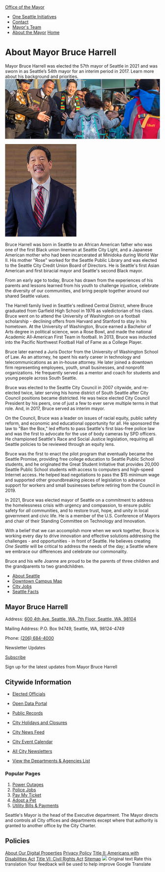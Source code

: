  

  [Office of the Mayor](https://seattle.gov/mayor)  

 *  [One Seattle Initiatives](https://seattle.gov/mayor/one-seattle-initiatives) 
 *  [Contact](https://seattle.gov/mayor/contact) 
 *  [Mayor's Team](https://seattle.gov/mayor/team) 
 *  [About the Mayor](https://seattle.gov/mayor/about) 
  [](https://seattle.gov/)  [Home](https://seattle.gov/mayor)  

# About Mayor Bruce Harrell

 Mayor Bruce Harrell was elected the 57th mayor of Seattle in 2021 and was sworn in as Seattle’s 54th mayor for an interim period in 2017. Learn more about his background and priorities.  ![Mayor Bruce Harrell](images/739ca47072a2ad0274878c759609121e38f3b35183e701715c20edfa146b5f59.jpg)  

 ![Mayor Bruce Harrell](images/d020331e6cfc4ddf8e7421741dec9b07435a0db24b564f149cd73196defd8b1c.jpg) 

Bruce Harrell was born in Seattle to an African American father who was one of the first Black union lineman at Seattle City Light, and a Japanese American mother who had been incarcerated at Minidoka during World War II. His mother "Rose" worked for the Seattle Public Library and was elected to the Seattle City Credit Union Board of Directors. He is Seattle's first Asian American and first biracial mayor and Seattle's second Black mayor.    

From an early age to today, Bruce has drawn from the experiences of his parents and lessons learned from his youth to challenge injustice, celebrate the diversity of our communities, and bring people together around our shared Seattle values.

The Harrell family lived in Seattle's redlined Central District, where Bruce graduated from Garfield High School in 1976 as valedictorian of his class. Bruce went on to attend the University of Washington on a football scholarship - declining offers from Harvard and Stanford to stay in his hometown. At the University of Washington, Bruce earned a Bachelor of Arts degree in political science, won a Rose Bowl, and made the national Academic All-American First Team in football. In 2013, Bruce was inducted into the Pacific Northwest Football Hall of Fame as a College Player.   

Bruce later earned a Juris Doctor from the University of Washington School of Law. As an attorney, he spent his early career in technology and telecommunications as an in-house attorney. He later joined a downtown firm representing employees, youth, small businesses, and nonprofit organizations. He frequently served as a mentor and coach for students and young people across South Seattle.

Bruce was elected to the Seattle City Council in 2007 citywide, and re-elected twice, later serving his home district of South Seattle after City Council positions became districted. He was twice elected City Council President by his peers, one of just a few to ever serve multiple terms in that role. And, in 2017, Bruce served as interim mayor.

On the Council, Bruce was a leader on issues of racial equity, public safety reform, and economic and educational opportunity for all. He sponsored the law to "Ban the Box," led efforts to pass Seattle's first bias-free police law and was the first to advocate for the use of body cameras by SPD officers. He championed Seattle's Race and Social Justice legislation, requiring all Seattle policies to be reviewed through an equity lens.

Bruce was the first to enact the pilot program that eventually became the Seattle Promise, providing free college education to Seattle Public School students, and he originated the Great Student Initiative that provides 20,000 Seattle Public School students with access to computers and high-speed Internet access. He helped lead negotiations to pass the $15 minimum wage and supported other groundbreaking pieces of legislation to advance support for workers and small businesses before retiring from the Council in 2019.

In 2021, Bruce was elected mayor of Seattle on a commitment to address the homelessness crisis with urgency and compassion, to ensure public safety for  *all* communities, and to restore trust, hope, and unity in local government and civic life. He is a member of the U.S. Conference of Mayors and chair of their Standing Committee on Technology and Innovation.

With a belief that we can accomplish more when we work together, Bruce is working every day to drive innovation and effective solutions addressing the challenges - and opportunities - in front of Seattle. He believes creating *One Seattle* will be critical to address the needs of the day; a Seattle where we embrace our differences and celebrate our commonality.  

Bruce and his wife Joanne are proud to be the parents of three children and the grandparents to two grandchildren.

 

 *  [About Seattle](https://seattle.gov/opcd/population-and-demographics/about-seattle) 
 *  [Downtown Campus Map](https://seattle.gov/customer-service-bureau/downtown-campus-map) 
 *  [City Jobs](https://www.governmentjobs.com/careers/seattle) 
 *  [Seattle Facts](https://seattle.gov/cityarchives/seattle-facts) 

## Mayor Bruce Harrell

 Address:  [600 4th Ave, Seattle, WA, 7th Floor, Seattle, WA, 98104](https://www.google.com/maps/place/600%204th%20Ave,%20Seattle,%20WA,%207th%20Floor,%20Seattle,%20WA,%2098104) 

 Mailing Address: P.O. Box 94749, Seattle, WA, 98124-4749

 Phone:  [(206) 684-4000]() 

  [](https://www.facebook.com/MayorofSeattle)  [](https://www.twitter.com/mayorofseattle)  [](https://www.instagram.com/mayorofseattle)  

Newsletter Updates

 [Subscribe](https://public.govdelivery.com/accounts/WASEATTLE/subscriber/topics?qsp=WASEATTLE_12) 

Sign up for the latest updates from Mayor Bruce Harrell

## Citywide Information

 *  [Elected Officials](https://seattle.gov/elected-officials) 
 *  [Open Data Portal](https://data.seattle.gov/) 
 *  [Public Records](https://seattle.gov/public-records) 
 *  [City Holidays and Closures](https://seattle.gov/holidays-and-closures) 

 *  [City News Feed](https://news.seattle.gov/) 
 *  [City Event Calendar](https://seattle.gov/event-calendar) 
 *  [All City Newsletters](https://public.govdelivery.com/accounts/WASEATTLE/subscriber/topics?qsp=CODE_RED) 
 *  [View the Departments & Agencies List](https://seattle.gov/departments) 

### Popular Pages

 1.  [Power Outages](https://seattle.gov/city-light/outages) 
 1.  [Police Jobs](https://seattle.gov/police/police-jobs) 
 1.  [Pay My Ticket](https://seattle.gov/courts/tickets-and-payments/pay-my-ticket) 
 1.  [Adopt a Pet](https://seattle.gov/animal-shelter/find-an-animal/adopt) 
 1.  [Utility Bills & Payments](https://seattle.gov/utilities/your-services/accounts-and-payments/bills-and-payments) 

Seattle's Mayor is the head of the Executive department. The Mayor directs and controls all City offices and departments except where that authority is granted to another office by the City Charter.

## Policies

  [About Our Digital Properties](https://seattle.gov/about-our-digital-properties)   [Privacy Policy](https://seattle.gov/tech/data-privacy/privacy-statement)   [Title II: Americans with Disabilities Act](https://seattle.gov/americans-with-disabilities-act)   [Title VI: Civil Rights Act](https://seattle.gov/civilrights/laws-we-enforce/title-vi-civil-rights-act)   [Sitemap](https://www.seattle.gov/sitemap)   ![](https://fonts.gstatic.com/s/i/productlogos/translate/v14/24px.svg)  Original text Rate this translation Your feedback will be used to help improve Google Translate 